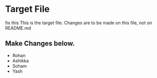 # Target File
fix this
This is the target file.
Changes are to be made on this file, not on README.md

## Make Changes below.


- Rohan
- Ashikka
- Soham
- Yash
